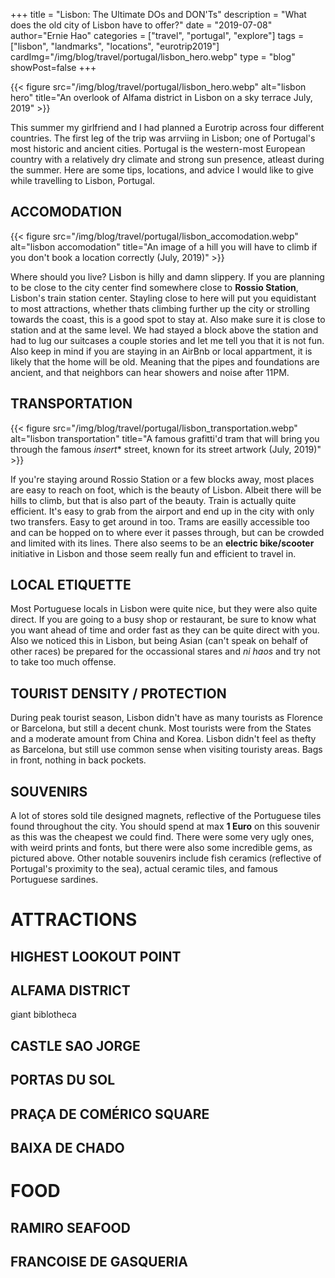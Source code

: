 +++
title = "Lisbon: The Ultimate DOs and DON'Ts"
description = "What does the old city of Lisbon have to offer?"
date = "2019-07-08"
author="Ernie Hao"
categories = ["travel", "portugal", "explore"]
tags = ["lisbon", "landmarks", "locations", "eurotrip2019"]
cardImg="/img/blog/travel/portugal/lisbon_hero.webp"
type = "blog"
showPost=false
+++

{{< figure src="/img/blog/travel/portugal/lisbon_hero.webp" alt="lisbon hero" title="An overlook of Alfama district in Lisbon on a sky terrace July, 2019" >}}

This summer my girlfriend and I had planned a Eurotrip across four different countries. The first leg of the trip was arrviing in Lisbon; one of Portugal's most historic and ancient cities. Portugal is the western-most European country with a relatively dry climate and strong sun presence, atleast during the summer. Here are some tips, locations, and advice I would like to give while travelling to Lisbon, Portugal.

## ACCOMODATION

{{< figure src="/img/blog/travel/portugal/lisbon_accomodation.webp" alt="lisbon accomodation" title="An image of a hill you will have to climb if you don't book a location correctly (July, 2019)" >}}

Where should you live? Lisbon is hilly and damn slippery. If you are planning to be close to the city center find somewhere close to **Rossio Station**, Lisbon's train station center. Stayling close to here will put you equidistant to most attractions, whether thats climbing further up the city or strolling towards the coast, this is a good spot to stay at. Also make sure it is close to station and at the same level. We had stayed a block above the station and had to lug our suitcases a couple stories and let me tell you that it is not fun. Also keep in mind if you are staying in an AirBnb or local appartment, it is likely that the home will be old. Meaning that the pipes and foundations are ancient, and that neighbors can hear showers and noise after 11PM.

## TRANSPORTATION

{{< figure src="/img/blog/travel/portugal/lisbon_transportation.webp" alt="lisbon transportation" title="A famous grafitti'd tram that will bring you through the famous *insert** street, known for its street artwork (July, 2019)" >}}

If you're staying around Rossio Station or a few blocks away, most places are easy to reach on foot, which is the beauty of Lisbon. Albeit there will be hills to climb, but that is also part of the beauty. Train is actually quite efficient. It's easy to grab from the airport and end up in the city with only two transfers. Easy to get around in too. Trams are easilly accessible too and can be hopped on to where ever it passes through, but can be crowded and limited with its lines. There also seems to be an **electric bike/scooter** initiative in Lisbon and those seem really fun and efficient to travel in.

## LOCAL ETIQUETTE

Most Portuguese locals in Lisbon were quite nice, but they were also quite direct. If you are going to a busy shop or restaurant, be sure to know what you want ahead of time and order fast as they can be quite direct with you. Also we noticed this in Lisbon, but being Asian (can't speak on behalf of other races) be prepared for the occassional stares and _ni haos_ and try not to take too much offense.

## TOURIST DENSITY / PROTECTION

During peak tourist season, Lisbon didn't have as many tourists as Florence or Barcelona, but still a decent chunk. Most tourists were from the States and a moderate amount from China and Korea. Lisbon didn't feel as thefty as Barcelona, but still use common sense when visiting touristy areas. Bags in front, nothing in back pockets.

## SOUVENIRS

A lot of stores sold tile designed magnets, reflective of the Portuguese tiles found throughout the city. You should spend at max **1 Euro** on this souvenir as this was the cheapest we could find. There were some very ugly ones, with weird prints and fonts, but there were also some incredible gems, as pictured above. Other notable souvenirs include fish ceramics (reflective of Portugal's proximity to the sea), actual ceramic tiles, and famous Portuguese sardines.

# ATTRACTIONS

## HIGHEST LOOKOUT POINT

## ALFAMA DISTRICT

giant biblotheca

## CASTLE SAO JORGE

## PORTAS DU SOL

## PRAÇA DE COMÉRICO SQUARE

## BAIXA DE CHADO

# FOOD

## RAMIRO SEAFOOD

## FRANCOISE DE GASQUERIA
